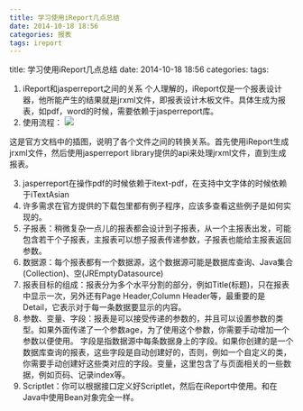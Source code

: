 ```yaml
---
title: 学习使用iReport几点总结
date: 2014-10-18 18:56
categories: 报表
tags: ireport
---
```

title: 学习使用iReport几点总结 date: 2014-10-18 18:56 categories:
tags:
1. iReport和jasperreport之间的关系
个人理解的，iReport仅是一个报表设计器，他所能产生的结果就是jrxml文件，即报表设计木板文件。具体生成为报表，如pdf，word的时候，需要依赖于jasperreport库。
2. 使用流程：
![](http://img.blog.csdn.net/20141018184142550?watermark/2/text/aHR0cDovL2Jsb2cuY3Nkbi5uZXQvaW1odXFpYW8=/font/5a6L5L2T/fontsize/400/fill/I0JBQkFCMA==/dissolve/70/gravity/SouthEast)

这是官方文档中的插图，说明了各个文件之间的转换关系。首先使用iReport生成jrxml文件，然后使用jasperreport library提供的api来处理jrxml文件，直到生成报表。

3. jasperreport在操作pdf的时候依赖于itext-pdf，在支持中文字体的时候依赖于iTextAsian
4. 许多需求在官方提供的下载包里都有例子程序，应该多查看这些例子是如何实现的。
5. 子报表：稍微复杂一点儿的报表都会设计到子报表，从一个主报表出发，可能包含若干个子报表，主报表可以想子报表传递参数，子报表也能给主报表返回参数。
6. 数据源：每个报表都有一个数据源，这个数据源可能是数据库查询、Java集合(Collection)、空(JREmptyDatasource)
7. 报表目标的组成：报表分为多个水平分割的部分，例如Title(标题)，只在报表中显示一次，另外还有Page Header,Column Header等，最重要的是Detail，它表示对于每一条数据要显示的内容。
8. 参数、变量、字段：报表是可以接受传递的参数的，并且可以设置参数的类型。如果外面传递了一个参数age，为了使用这个参数，你需要手动增加一个参数以便使用。
字段是指数据源中每条数据身上的字段。如果你创建的是一个数据库查询的报表，这些字段是自动创建好的，否则，例如一个自定义的类，你需要手动创建好这些类对应的字段。变量，这里包含了与页面相关的一些数据，例如页码、记录index等。
9. Scriptlet：你可以根据接口定义好Scriptlet，然后在iReport中使用。和在Java中使用Bean对象完全一样。